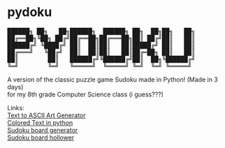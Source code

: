 # pydoku
<pre>
██████╗ ██╗   ██╗██████╗  ██████╗ ██╗  ██╗██╗   ██╗
██╔══██╗╚██╗ ██╔╝██╔══██╗██╔═══██╗██║ ██╔╝██║   ██║
██████╔╝ ╚████╔╝ ██║  ██║██║   ██║█████╔╝ ██║   ██║
██╔═══╝   ╚██╔╝  ██║  ██║██║   ██║██╔═██╗ ██║   ██║
██║        ██║   ██████╔╝╚██████╔╝██║  ██╗╚██████╔╝
╚═╝        ╚═╝   ╚═════╝  ╚═════╝ ╚═╝  ╚═╝ ╚═════╝ 
</pre>   
                                                   
A version of the classic puzzle game Sudoku made in Python! (Made in 3 days)\
for my 8th grade Computer Science class (i guess???)

Links:\
[Text to ASCII Art Generator](https://patorjk.com/software/taag/)\
[Colored Text in python](https://stackoverflow.com/questions/287871/how-to-print-colored-text-to-the-terminal)\
[Sudoku board generator](https://stackoverflow.com/a/56581709)\
[Sudoku board hollower](https://stackoverflow.com/a/69470598)
